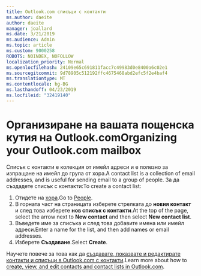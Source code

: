 ```yaml
---
title: Outlook.com списъци с контакти
ms.author: daeite
author: daeite
manager: joallard
ms.date: 3/21/2019
ms.audience: Admin
ms.topic: article
ms.custom: 9000258
ROBOTS: NOINDEX, NOFOLLOW
localization_priority: Normal
ms.openlocfilehash: 24109e65c691811facc7c49983d0e8400a6c02e1
ms.sourcegitcommit: 9d78905c512192ffc4675468abd2efc5f2e4baf4
ms.translationtype: MT
ms.contentlocale: bg-BG
ms.lasthandoff: 04/23/2019
ms.locfileid: "32419140"
---
```

# <a name="organizing-your-outlookcom-mailbox"></a><span data-ttu-id="ef0d6-102">Организиране на вашата пощенска кутия на Outlook.com</span><span class="sxs-lookup"><span data-stu-id="ef0d6-102">Organizing your Outlook.com mailbox</span></span>

<span data-ttu-id="ef0d6-103">Списък с контакти е колекция от имейл адреси и е полезно за изпращане на имейл до група от хора.</span><span class="sxs-lookup"><span data-stu-id="ef0d6-103">A contact list is a collection of email addresses, and is useful for sending email to a group of people.</span></span> <span data-ttu-id="ef0d6-104">За да създадете списък с контакти:</span><span class="sxs-lookup"><span data-stu-id="ef0d6-104">To create a contact list:</span></span>

1. <span data-ttu-id="ef0d6-105">Отидете на [хора](https://outlook.live.com/people/).</span><span class="sxs-lookup"><span data-stu-id="ef0d6-105">Go to [People](https://outlook.live.com/people/).</span></span>
1. <span data-ttu-id="ef0d6-106">В горната част на страницата изберете стрелката до **новия контакт** и след това изберете **нов списък с контакти**.</span><span class="sxs-lookup"><span data-stu-id="ef0d6-106">At the top of the page, select the arrow next to **New contact** and then select **New contact list**.</span></span>
1. <span data-ttu-id="ef0d6-107">Въведете име за списъка и след това добавите имена или имейл адреси.</span><span class="sxs-lookup"><span data-stu-id="ef0d6-107">Enter a name for the list, and then add names or email addresses.</span></span>
1. <span data-ttu-id="ef0d6-108">Изберете **Създаване**.</span><span class="sxs-lookup"><span data-stu-id="ef0d6-108">Select **Create**.</span></span>

<span data-ttu-id="ef0d6-109">Научете повече за това как да [създавате, показвате и редактирате контакти и списъци в Outlook.com с контакти](https://support.office.com/article/5b909158-036e-4820-92f7-2a27f57b9f01).</span><span class="sxs-lookup"><span data-stu-id="ef0d6-109">Learn more about how to [create, view, and edit contacts and contact lists in Outlook.com](https://support.office.com/article/5b909158-036e-4820-92f7-2a27f57b9f01).</span></span>